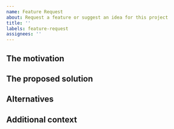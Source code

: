 ```yaml
---
name: Feature Request
about: Request a feature or suggest an idea for this project
title: ''
labels: feature-request
assignees: ''
---
```


## The motivation

<!--- Useful to breakdown to "As a [persona], I [want to do], so that [reason] -->

## The proposed solution

<!---
If you'd like, please provide a description of the solution you would like to see

If you don't have any ideas for the solution, simply leave this blank
-->

## Alternatives

<!---
If you've considered any alternatives, please describe them here

If you don't have any alternatives, simply leave this blank
-->

## Additional context

<!--- Add any additional context can go here -->
